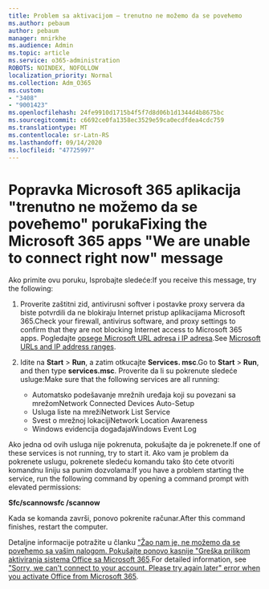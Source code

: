 ```yaml
---
title: Problem sa aktivacijom – trenutno ne možemo da se poveћemo
ms.author: pebaum
author: pebaum
manager: mnirkhe
ms.audience: Admin
ms.topic: article
ms.service: o365-administration
ROBOTS: NOINDEX, NOFOLLOW
localization_priority: Normal
ms.collection: Adm_O365
ms.custom:
- "3408"
- "9001423"
ms.openlocfilehash: 24fe9910d1715b4f5f7d8d06b1d1344d4b8675bc
ms.sourcegitcommit: c6692ce0fa1358ec3529e59ca0ecdfdea4cdc759
ms.translationtype: MT
ms.contentlocale: sr-Latn-RS
ms.lasthandoff: 09/14/2020
ms.locfileid: "47725997"
---
```

# <a name="fixing-the-microsoft-365-apps-we-are-unable-to-connect-right-now-message"></a><span data-ttu-id="822e4-102">Popravka Microsoft 365 aplikacija "trenutno ne možemo da se poveћemo" poruka</span><span class="sxs-lookup"><span data-stu-id="822e4-102">Fixing the Microsoft 365 apps "We are unable to connect right now" message</span></span>

<span data-ttu-id="822e4-103">Ako primite ovu poruku, Isprobajte sledeće:</span><span class="sxs-lookup"><span data-stu-id="822e4-103">If you receive this message, try the following:</span></span>

1. <span data-ttu-id="822e4-104">Proverite zaštitni zid, antivirusni softver i postavke proxy servera da biste potvrdili da ne blokiraju Internet pristup aplikacijama Microsoft 365.</span><span class="sxs-lookup"><span data-stu-id="822e4-104">Check your firewall, antivirus software, and proxy settings to confirm that they are not blocking Internet access to Microsoft 365 apps.</span></span> <span data-ttu-id="822e4-105">Pogledajte [opsege Microsoft URL adresa i IP adresa](https://docs.microsoft.com/office365/enterprise/urls-and-ip-address-ranges).</span><span class="sxs-lookup"><span data-stu-id="822e4-105">See [Microsoft URLs and IP address ranges](https://docs.microsoft.com/office365/enterprise/urls-and-ip-address-ranges).</span></span>

2. <span data-ttu-id="822e4-106">Idite na **Start**  >  **Run**, a zatim otkucajte **Services. msc**.</span><span class="sxs-lookup"><span data-stu-id="822e4-106">Go to **Start** > **Run**, and then type **services.msc**.</span></span> <span data-ttu-id="822e4-107">Proverite da li su pokrenute sledeće usluge:</span><span class="sxs-lookup"><span data-stu-id="822e4-107">Make sure that the following services are all running:</span></span>
    - <span data-ttu-id="822e4-108">Automatsko podešavanje mrežnih uređaja koji su povezani sa mrežom</span><span class="sxs-lookup"><span data-stu-id="822e4-108">Network Connected Devices Auto-Setup</span></span>
    - <span data-ttu-id="822e4-109">Usluga liste na mreži</span><span class="sxs-lookup"><span data-stu-id="822e4-109">Network List Service</span></span>
    - <span data-ttu-id="822e4-110">Svest o mrežnoj lokaciji</span><span class="sxs-lookup"><span data-stu-id="822e4-110">Network Location Awareness</span></span>
    - <span data-ttu-id="822e4-111">Windows evidencija događaja</span><span class="sxs-lookup"><span data-stu-id="822e4-111">Windows Event Log</span></span>

<span data-ttu-id="822e4-112">Ako jedna od ovih usluga nije pokrenuta, pokušajte da je pokrenete.</span><span class="sxs-lookup"><span data-stu-id="822e4-112">If one of these services is not running, try to start it.</span></span> <span data-ttu-id="822e4-113">Ako vam je problem da pokrenete uslugu, pokrenete sledeću komandu tako što ćete otvoriti komandnu liniju sa punim dozvolama:</span><span class="sxs-lookup"><span data-stu-id="822e4-113">If you have a problem starting the service, run the following command by opening a command prompt with elevated permissions:</span></span>

<span data-ttu-id="822e4-114">**Sfc/scannow**</span><span class="sxs-lookup"><span data-stu-id="822e4-114">**sfc /scannow**</span></span>

<span data-ttu-id="822e4-115">Kada se komanda završi, ponovo pokrenite računar.</span><span class="sxs-lookup"><span data-stu-id="822e4-115">After this command finishes, restart the computer.</span></span>

<span data-ttu-id="822e4-116">Detaljne informacije potražite u članku ["Žao nam je, ne možemo da se poveћemo sa vašim nalogom. Pokušajte ponovo kasnije "Greška prilikom aktiviranja sistema Office sa Microsoft 365](https://docs.microsoft.com/office/troubleshoot/activation-installation/issue-when-activate-office-from-office-365).</span><span class="sxs-lookup"><span data-stu-id="822e4-116">For detailed information, see ["Sorry, we can't connect to your account. Please try again later" error when you activate Office from Microsoft 365](https://docs.microsoft.com/office/troubleshoot/activation-installation/issue-when-activate-office-from-office-365).</span></span>